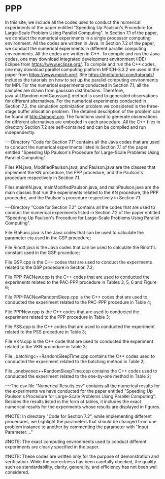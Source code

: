 # PPP
In this site, we include all the codes used to conduct the numerical experiments of the paper entitled "Speeding Up Paulson's Procedure for Large-Scale Problem Using Parallel Computing". In Section 7.1 of the paper, we conduct the numerical experiments in a single processor computing environment. All the codes are written in Java. In Section 7.2 of the paper, we conduct the numerical experiments in different parallel computing environments. All the codes are written in C++. To compile and run the Java codes, one may download integrated development environment (IDE) Eclipse from https://www.eclipse.org/. To compile and run the C++ codes, one may download parallel computing platform MPICH-3.3.2 we used in the paper from https://www.mpich.org/. Site https://mpitutorial.com/tutorials/ includes the tutorials on how to set up the parallel computing environments for MPI. For the numerical experiments conducted in Section 7.1, all the samples are drawn from gaussian distributions. Therefore, java.util.Random.nextGaussian() method is used to generated observations for different alternatives. For the numerical experiments conducted in Section 7.2, the simulation optimization problem we considered is the three-stage buffer allocation problem. The detailed description of the problem can be found at http://simopt.org. The functions used to generate observations for different alternatives are embeded in each procedure. All the C++ files in directory Section 7.2 are self-contained and  can be compiled and run independently. 


---Directory "Code for Section 7.1" contains all the Java codes that are used to conduct the numerical experiments listed in Section 7.1 of the paper entitled "Speeding Up Paulson's Procedure for Large-Scale Problems Using Parallel Computing". 

Files KN.java, ModifiedPaulson.java, and Paulson.java are the classes that implement the KN procedure, the PPP procedure, and the Paulson's procedure respectively in Section 7.1.

Files mainKN.java, mainModifiedPaulson.java, and mainPaulson.java are the main classes that run the experiments related to the KN procedure, the PPP proceudre, and the Paulson's procedure respectively in Section 7.1.

---Directory "Code for Section 7.2" contains all the codes that are used to conduct the numerical experiments listed in Section 7.2 of the paper entitled "Speeding Up Paulson's Procedure for Large-Scale Problems Using Parallel Computing".
  
  File EtaFunc.java is the Java codes that can be used to calculate the parameter eta used in the GSP procedure;
  
  File Rinott.java is the Java codes that can be used to calculate the Rinott's constant used in the GSP procedure;
  
  File GSP.cpp is the C++ codes that are used to conduct the experiments related to the GSP procedure in Section 7.2;
  
  File PPP-PACNew.cpp is the C++ codes that are used to conducted the experiments related to the PAC-PPP procedure in Tables 3, 5, 6 and Figure 6;
  
  File PPP-PACNewRandomSleep.cpp is the C++ codes that are used to conducted the experiment related to the PAC-PPP procedure in Table 4;
  
  File PPPNew.cpp is the C++ codes that are used to conducted the experiment related to the PPP procedure in Table 3;
  
  File PSS.cpp is the C++ codes that are used to conducted the experiment related to the PSS procedure in Table 3;
  
  File VKN.cpp is the C++ code that are used to conducted the experiment related to the VKN procedure in Table 3;
  
  File \_batchingc++RandomSleepTime.cpp contains the C++ codes used to conducted the experiment related to the batching method in Table 2;
  
  File \_onebyonec++RandomSleepTime.cpp contains the C++ codes used to conducted the experiment related to the one-by-one method in Table 2;


---The csv file "Numerical Results.csv" contains all the numerical results for the experiments we have conducted for the paper entitled "Speeding Up Paulson's Procedure for Large-Scale Problems Using Parallel Computing". Besides the results listed in the form of tables, it includes the exact numerical results for the experiments whose results are displayed in figures.



#NOTE: In directory "Code for Section 7.2", while implementing different procedures, we highlight the parameters that should be changed from one problem instance to another by commenting the parameter with "Input Parameter:..."

#NOTE: The exact computing environments used to conduct different experiments are clearly specified in the paper.

#NOTE: These codes are written only for the purpose of demonstration and verification. While the correctness has been carefully checked, the quality such as standardability,
clarity, generality, and efficiency has not been well considered.
